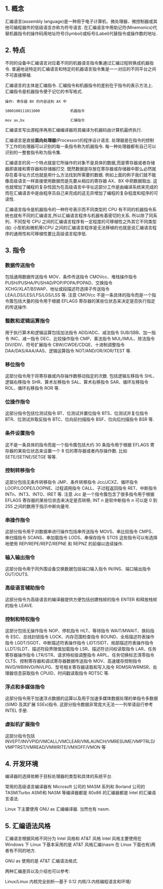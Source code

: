 ## 1. 概念

汇编语言(assembly language)是一种用于电子计算机、微处理器、微控制器或其他可编程器件的低级语言亦称为符号语言. 在汇编语言中用助记符(Mnemonics)代替机器指令的操作码用地址符号(Symbol)或标号(Label)代替指令或操作数的地址.

## 2. 特点

不同的设备中汇编语言对应着不同的机器语言指令集通过汇编过程转换成机器指令. 普遍地说特定的汇编语言和特定的机器语言指令集是一一对应的不同平台之间不可直接移植.

汇编语言的主体是汇编指令. 汇编指令和机器指令的差别在于指令的表示方法上. 汇编指令是机器指令便于记忆的书写格式.

```
操作: 寄存器 BX 的内容送到 AX 中

1000100111011000              机器指令

mov ax,bx                     汇编指令
```

汇编语言写出源程序再用汇编编译器将其编译为机器码由计算机最终执行.

汇编语言是直接**面向处理器**(Processor)的程序设计语言. 处理器是在指令的控制下工作的处理器可以识别的每一条指令称为机器指令. 每一种处理器都有自己可以识别的一整套指令称为指令集.

汇编语言的另一个特点就是它所操作的对象不是具体的数据,而是寄存器或者存储器即直接和寄存器和存储器打交. 既然数据是存放在寄存器或存储器中那么必然就存在着寻址方式也就是用什么方法找到所需要的数据. 例如上面的例子我们就不能像高级语言一样直接使用数据而是先要从相应的寄存器 AX、BX 中把数据取出. 这也就增加了编程的复杂性因为在高级语言中寻址这部分工作是由编译系统来完成的而在汇编语言中是由程序员自己来完成的这无异增加了编程的复杂程度和程序的可读性.

汇编语言指令是机器指令的一种符号表示而不同类型的 CPU 有不同的机器指令系统也就有不同的汇编语言,所以汇编语言程序与机器有着密切的关系. 所以除了同系列、不同型号 CPU 之间的汇编语言程序有一定程度的可移植性之外其它不同类型(如: 小型机和微机等)CPU 之间的汇编语言程序是无法移植的也就是说汇编语言程序的通用性和可移植性要比高级语言程序低.

## 3. 指令

### 数据传送指令

包括通用数据传送指令 MOV、条件传送指令 CMOVcc、堆栈操作指令 PUSH/PUSHA/PUSHAD/POP/POPA/POPAD、交换指令 XCHG/XLAT/BSWAP、地址或段描述符选择子传送指令 LEA/LDS/LES/LFS/LGS/LSS 等. 注意 CMOVcc 不是一条具体的指令而是一个指令簇包括大量的指令用于根据 EFLAGS 寄存器的某些位状态来决定是否执行指定的传送操作.

### 整数和逻辑运算指令

用于执行算术和逻辑运算包括加法指令 ADD/ADC、减法指令 SUB/SBB、加一指令 INC、减一指令 DEC、比较操作指令 CMP、乘法指令 MUL/IMUL、除法指令 DIV/IDIV、符号扩展指令 CBW/CWDE/CDQE、十进制调整指令 DAA/DAS/AAA/AAS、逻辑运算指令 NOT/AND/OR/XOR/TEST 等.

### 移位指令

这部分指令用于将寄存器或内存操作数移动指定的次数. 包括逻辑左移指令 SHL、逻辑右移指令 SHR、算术左移指令 SAL、算术右移指令 SAR、循环左移指令 ROL、循环右移指令 ROR 等.

### 位操作指令

这部分指令包括位测试指令 BT、位测试并置位指令 BTS、位测试并复位指令 BTR、位测试并取反指令 BTC、位向前扫描指令 BSF、位向后扫描指令 BSR 等.

### 条件设置指令

这不是一条具体的指令而是一个指令簇包括大约 30 条指令用于根据 EFLAGS 寄存器的某些位状态来设置一个 8 位的寄存器或者内存操作数. 比如 SETE/SETNE/SETGE 等等.

### 控制转移指令

这部分包括无条件转移指令 JMP、条件转移指令 Jcc/JCXZ、循环指令 LOOP/LOOPE/LOOPNE、过程调用指令 CALL、子过程返回指令 RET、中断指令 INTn、INT3、INTO、IRET 等. 注意 Jcc 是一个指令簇包含了很多指令用于根据 EFLAGS 寄存器的某些位状态来决定是否转移; INT n 是软中断指令 n 可以是 0 到 255 之间的数用于指示中断向量号.

### 串操作指令

这部分指令用于对数据串进行操作包括串传送指令 MOVS、串比较指令 CMPS、串扫描指令 SCANS、串加载指令 LODS、串保存指令 STOS 这些指令可以有选择地使用 REP/REPE/REPZ/REPNE 和 REPNZ 的前缀以连续操作.

### 输入输出指令

这部分指令用于同外围设备交换数据包括端口输入指令 IN/INS、端口输出指令 OUT/OUTS.

### 高级语言辅助指令

这部分指令为高级语言的编译器提供方便包括创建栈帧的指令 ENTER 和释放栈帧的指令 LEAVE.

### 控制和特权指令

这部分包括无操作指令 NOP、停机指令 HLT、等待指令 WAIT/MWAIT、换码指令 ESC、总线封锁指令 LOCK、内存范围检查指令 BOUND、全局描述符表操作指令 LGDT/SGDT、中断描述符表操作指令 LIDT/SIDT、局部描述符表操作指令 LLDT/SLDT、描述符段界限值加载指令 LSR、描述符访问权读取指令 LAR、任务寄存器操作指令 LTR/STR、请求特权级调整指令 ARPL、任务切换标志清零指令 CLTS、控制寄存器和调试寄存器数据传送指令 MOV、高速缓存控制指令 INVD/WBINVD/INVLPG、型号相关寄存器读取和写入指令 RDMSR/WRMSR、处理器信息获取指令 CPUID、时间戳读取指令 RDTSC 等.

### 浮点和多媒体指令

这部分指令用于加速浮点数据的运算以及用于加速多媒体数据处理的单指令多数据(SIMD 及其扩展 SSEx)指令. 这部分指令数据非常庞大无法一一列举请自行参考 INTEL 手册.

### 虚拟机扩展指令

这部分指令包括 INVEPT/INVVPID/VMCALL/VMCLEAR/VMLAUNCH/VMRESUME/VMPTRLD/VMPTRST/VMREAD/VMWRITE/VMXOFF/VMON 等

## 4. 开发环境

编译器的选择依赖于目标处理器的类型和具体的系统平台.

常用的高级语言编译器有 Microsoft 公司的 MASM 系列和 Borland 公司的 TASM(Turbo ASM)和 NASM 等编译器都是 80x86 的汇编器都是 Intel 的汇编语言语法.

Linux 下主要使用 GNU as 汇编编译器. 当然也有 nasm.

## 5. 汇编语法风格

汇编语言根据风格不同分为 Intel 风格和 AT&T 风格 Intel 风格主要使用在 Windows 下 Linux 下基本采用的是 AT&T 风格汇编(nasm 在 Linux 下面也有)两者有不同的地方.

GNU as 使用的是 AT&T 汇编语法格式.

两种汇编差异以及介绍也可以参考:

Linux/Linux 内核完全剖析—基于 0.12 内核/3.内核编程语言和环境/